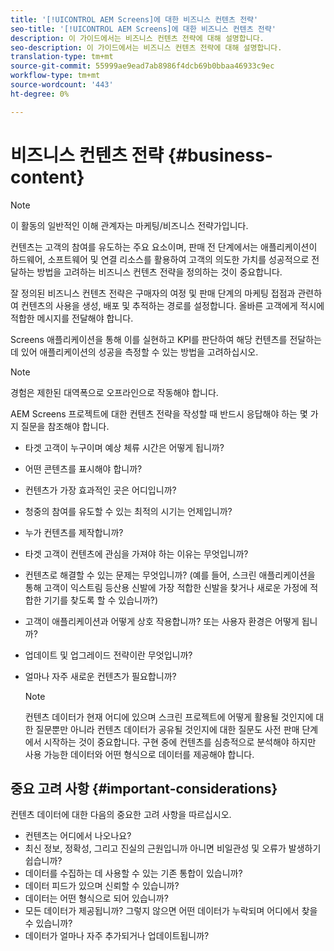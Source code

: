 ```yaml
---
title: '[!UICONTROL AEM Screens]에 대한 비즈니스 컨텐츠 전략'
seo-title: '[!UICONTROL AEM Screens]에 대한 비즈니스 컨텐츠 전략'
description: 이 가이드에서는 비즈니스 컨텐츠 전략에 대해 설명합니다.
seo-description: 이 가이드에서는 비즈니스 컨텐츠 전략에 대해 설명합니다.
translation-type: tm+mt
source-git-commit: 55999ae9ead7ab8986f4dcb69b0bbaa46933c9ec
workflow-type: tm+mt
source-wordcount: '443'
ht-degree: 0%

---
```



# 비즈니스 컨텐츠 전략 {#business-content}

>[!NOTE]
>
>이 활동의 일반적인 이해 관계자는 마케팅/비즈니스 전략가입니다.

컨텐츠는 고객의 참여를 유도하는 주요 요소이며, 판매 전 단계에서는 애플리케이션이 하드웨어, 소프트웨어 및 연결 리소스를 활용하여 고객의 의도한 가치를 성공적으로 전달하는 방법을 고려하는 비즈니스 컨텐츠 전략을 정의하는 것이 중요합니다.

잘 정의된 비즈니스 컨텐츠 전략은 구매자의 여정 및 판매 단계의 마케팅 접점과 관련하여 컨텐츠의 사용을 생성, 배포 및 추적하는 경로를 설정합니다. 올바른 고객에게 적시에 적합한 메시지를 전달해야 합니다.

Screens 애플리케이션을 통해 이를 실현하고 KPI를 판단하여 해당 컨텐츠를 전달하는 데 있어 애플리케이션의 성공을 측정할 수 있는 방법을 고려하십시오.

>[!NOTE]
>
>경험은 제한된 대역폭으로 오프라인으로 작동해야 합니다.

AEM Screens 프로젝트에 대한 컨텐츠 전략을 작성할 때 반드시 응답해야 하는 몇 가지 질문을 참조해야 합니다.

* 타겟 고객이 누구이며 예상 체류 시간은 어떻게 됩니까?
* 어떤 콘텐츠를 표시해야 합니까?
* 컨텐츠가 가장 효과적인 곳은 어디입니까?
* 청중의 참여를 유도할 수 있는 최적의 시기는 언제입니까?
* 누가 컨텐츠를 제작합니까?
* 타겟 고객이 컨텐츠에 관심을 가져야 하는 이유는 무엇입니까?
* 컨텐츠로 해결할 수 있는 문제는 무엇입니까? (예를 들어, 스크린 애플리케이션을 통해 고객이 익스트림 등산용 신발에 가장 적합한 신발을 찾거나 새로운 가정에 적합한 기기를 찾도록 할 수 있습니까?)
* 고객이 애플리케이션과 어떻게 상호 작용합니까? 또는 사용자 환경은 어떻게 됩니까?
* 업데이트 및 업그레이드 전략이란 무엇입니까?
* 얼마나 자주 새로운 컨텐츠가 필요합니까?

   >[!NOTE]
   >
   >컨텐츠 데이터가 현재 어디에 있으며 스크린 프로젝트에 어떻게 활용될 것인지에 대한 질문뿐만 아니라 컨텐츠 데이터가 공유될 것인지에 대한 질문도 사전 판매 단계에서 시작하는 것이 중요합니다. 구현 중에 컨텐츠를 심층적으로 분석해야 하지만 사용 가능한 데이터와 어떤 형식으로 데이터를 제공해야 합니다.

## 중요 고려 사항 {#important-considerations}

컨텐츠 데이터에 대한 다음의 중요한 고려 사항을 따르십시오.

* 컨텐츠는 어디에서 나오나요?
* 최신 정보, 정확성, 그리고 진실의 근원입니까 아니면 비일관성 및 오류가 발생하기 쉽습니까?
* 데이터를 수집하는 데 사용할 수 있는 기존 통합이 있습니까?
* 데이터 피드가 있으며 신뢰할 수 있습니까?
* 데이터는 어떤 형식으로 되어 있습니까?
* 모든 데이터가 제공됩니까? 그렇지 않으면 어떤 데이터가 누락되며 어디에서 찾을 수 있습니까?
* 데이터가 얼마나 자주 추가되거나 업데이트됩니까?
